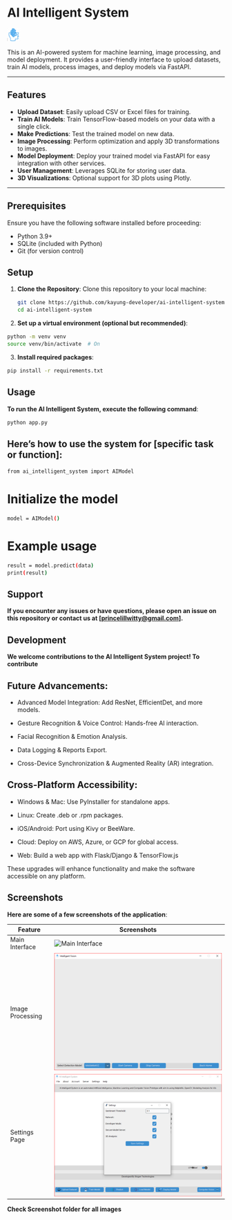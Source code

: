 # AI Intelligent System
<img src="Assets/ai.png" alt="" width="30" height="30">

This is an AI-powered system for machine learning, image processing, and model deployment. It provides a user-friendly interface to upload datasets, train AI models, process images, and deploy models via FastAPI.

---

## Features

- **Upload Dataset**: Easily upload CSV or Excel files for training.
- **Train AI Models**: Train TensorFlow-based models on your data with a single click.
- **Make Predictions**: Test the trained model on new data.
- **Image Processing**: Perform optimization and apply 3D transformations to images.
- **Model Deployment**: Deploy your trained model via FastAPI for easy integration with other services.
- **User Management**: Leverages SQLite for storing user data.
- **3D Visualizations**: Optional support for 3D plots using Plotly.

---

## Prerequisites

Ensure you have the following software installed before proceeding:
- Python 3.9+
- SQLite (included with Python)
- Git (for version control)

## Setup

1. **Clone the Repository**:
   Clone this repository to your local machine:
   ```bash
   git clone https://github.com/kayung-developer/ai-intelligent-system.git
   cd ai-intelligent-system
   ```
2. **Set up a virtual environment (optional but recommended)**:
```bash
python -m venv venv
source venv/bin/activate  # On
```
3. **Install required packages**:
```bash
pip install -r requirements.txt
```
## Usage
**To run the AI Intelligent System, execute the following command**:
```bash
python app.py
```
## Here’s how to use the system for [specific task or function]:

```bash
from ai_intelligent_system import AIModel
```
# Initialize the model
```bash
model = AIModel()
```
# Example usage
```bash
result = model.predict(data)
print(result)
```

## Support
**If you encounter any issues or have questions, please open an issue on this repository or contact us at [princelillwitty@gmail.com].**

## Development
**We welcome contributions to the AI Intelligent System project! To contribute**


## Future Advancements:

- Advanced Model Integration: Add ResNet, EfficientDet, and more models.

- Gesture Recognition & Voice Control: Hands-free AI interaction.

- Facial Recognition & Emotion Analysis.

- Data Logging & Reports Export.

- Cross-Device Synchronization & Augmented Reality (AR) integration.
  

## Cross-Platform Accessibility:

- Windows & Mac: Use PyInstaller for standalone apps.

- Linux: Create .deb or .rpm packages.

- iOS/Android: Port using Kivy or BeeWare.

- Cloud: Deploy on AWS, Azure, or GCP for global access.

- Web: Build a web app with Flask/Django & TensorFlow.js

These upgrades will enhance functionality and make the software accessible on any platform.


## Screenshots
**Here are some of a few screenshots of the application**:

| Feature            | Screenshots                                     |
|--------------------|-------------------------------------------------|
| Main Interface      | ![Main Interface](screenshots/3Dview.png)      |
| Image Processing    | ![Image Processing](screenshots/cv.png)          |
| Settings Page       | ![Settings Page](screenshots/settings.png) |

**Check Screenshot folder for all images**
